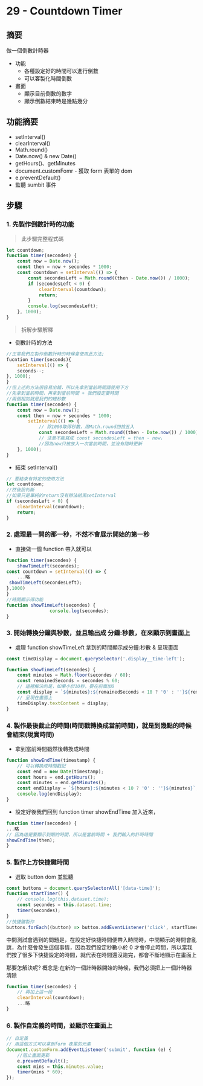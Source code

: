 # 29 - Countdown Timer

## 摘要

做一個倒數計時器

-   功能
    -   各種設定好的時間可以進行倒數
    -   可以客製化時間倒數
-   畫面
    -   顯示目前倒數的數字
    -   顯示倒數結束時是幾點幾分

## 功能摘要

-   setInterval()
-   clearInterval()
-   Math.round()
-   Date.now() & new Date()
-   getHours()、getMinutes
-   document.customFomr - 獲取 form 表單的 dom
-   e.preventDefault()
-   監聽 sumbit 事件

## 步驟

### 1. 先製作倒數計時的功能

> 此步驟完整程式碼

```javascript =
let countdown;
function timer(secondes) {
	const now = Date.now();
	const then = now + secondes * 1000;
	const countdown = setInterval(() => {
		const secondesLeft = Math.round((then - Date.now()) / 1000);
		if (secondesLeft < 0) {
			clearInterval(countdown);
			return;
		}
		console.log(secondesLeft);
	}, 1000);
}
```

> 拆解步驟解釋

-   倒數計時的方法

```javascript =
//正常我們在製作倒數計時的時候會使用此方法;
fucntion timer(seconds){
    setInterval(() => {
	seconds--;
}, 1000);
}
//但上述的方法很容易出錯，所以先拿到當前時間請使用下方
//先拿到當前時間，再拿到當前時間 + 我們設定要時間
//兩個相加就是我們的總秒數
function timer(secondes) {
	const now = Date.now();
	const then = now + secondes * 1000;
		setInterval(() => {
            // 除1000取得秒數，用Math.round四捨五入
			const secondesLeft = Math.round((then - Date.now()) / 1000);
			// 注意不能寫成 const secondesLeft = then - now，
            //因為now只被放入一次當前時間，並沒有隨時更新
	}, 1000);
}
```

-   結束 setInterval()

```javascript =
// 要結束有特定的使用方法
let countdown;
//然後設判斷
//如果只是單純的return沒有辦法結束setInterval
if (secondesLeft < 0) {
	clearInterval(countdown);
	return;
}
```

### 2. 處理最一開的那一秒，不然不會展示開始的第一秒

-   直接做一個 function 帶入就可以

```javascript =
function timer(secondes) {
	showTimeLeft(secondes);
const countdown = setInterval(() => {
    ...略
 showTimeLeft(secondesLeft);
},1000)
}
//時間顯示得功能
function showTimeLeft(secondes) {
				console.log(secondes);
}
```

### 3. 開始轉換分鐘與秒數，並且輸出成 分鐘:秒數，在來顯示到畫面上

-   處理 function showTimeLeft 拿到的時間顯示成分鐘:秒數 & 呈現畫面

```javascript =
const timeDisplay = document.querySelector('.display__time-left');

function showTimeLeft(secondes) {
	const minutes = Math.floor(secondes / 60);
	const remainedSeconds = secondes % 60;
	// 這裡解決的是，如果小於10秒，要在前面加0
	const display = `${minutes}:${remainedSeconds < 10 ? '0' : ''}${remainedSeconds}`;
	// 呈現在畫面上
	timeDisplay.textContent = display;
}
```

### 4. 製作最後截止的時間(時間戳轉換成當前時間)，就是到幾點的時候會結束(現實時間)

-   拿到當前時間戳然後轉換成時間

```javascript =
function showEndTime(timestamp) {
	// 可以轉換成時間戳記
	const end = new Date(timestamp);
	const hours = end.getHours();
	const minutes = end.getMinutes();
	const endDisplay = `${hours}:${minutes < 10 ? '0' : ''}${minutes}`;
	console.log(endDisplay);
}
```

-   設定好後我們回到 function timer showEndTime 加入近來，

```javascript =
function timer(secondes) {
...略
// 因為這是要顯示到期的時間，所以是當前時間 + 我們輸入的計時時間
showEndTime(then);
}
```

### 5. 製作上方快捷鍵時間

-   選取 button dom 並監聽

```javascript =
const buttons = document.querySelectorAll('[data-time]');
function startTimer() {
	// console.log(this.dataset.time);
	const secondes = this.dataset.time;
	timer(secondes);
}
//快捷鍵製作
buttons.forEach((button) => button.addEventListener('click', startTimer));
```

中間測試會遇到的問題是，在設定好快捷時間便帶入時間時，中間顯示的時間會亂跳，為什麼會發生這個事情，因為我們設定秒數小於 0 才會停止時間，所以當我們按了很多下快捷設定的時間，就代表在時間還沒跑完，都會不斷地顯示在畫面上

那要怎解決呢? 概念是:在新的一個計時器開始的時候，我們必須把上一個計時器清除

```javascript =
function timer(secondes) {
	// 再加上這一段
	clearInterval(countdown);
	...略
}
```

### 6. 製作自定義的時間，並顯示在畫面上

```javascript =
// 自定義
// 用這個方式可以拿到form 表單的元素
document.customForm.addEventListener('submit', function (e) {
	//阻止畫面更新
	e.preventDefault();
	const mins = this.minutes.value;
	timer(mins * 60);
});
```
